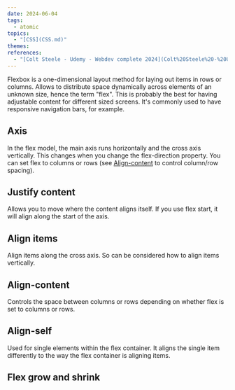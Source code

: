 ```yaml
---  
date: 2024-06-04  
tags:  
  - atomic  
topics:  
  - "[CSS](CSS.md)"  
themes:   
references:  
  - "[Colt Steele - Udemy - Webdev complete 2024](Colt%20Steele%20-%20Udemy%20-%20Webdev%20complete%202024.md)"  
---  
```

Flexbox is a one-dimensional layout method for laying out items in rows or columns. Allows to distribute space dynamically across elements of an unknown size, hence the term "flex". This is probably the best for having adjustable content for different sized screens. It's commonly used to have responsive navigation bars, for example.  
  
## Axis  
In the flex model, the main axis runs horizontally and the cross axis vertically. This changes when you change the flex-direction property. You can set flex to columns or rows (see [Align-content](CSS%20flexbox.md#Align-content) to control column/row spacing).  
  
## Justify content  
Allows you to move where the content aligns itself. If you use flex start, it will align along the start of the axis.  
  
## Align items  
Align items along the cross axis. So can be considered how to align items vertically.  
  
## Align-content  
Controls the space between columns or rows depending on whether flex is set to columns or rows.  
  
## Align-self  
Used for single elements within the flex container. It aligns the single item differently to the way the flex container is aligning items.  
  
## Flex grow and shrink  
